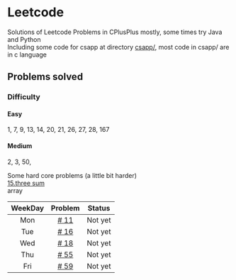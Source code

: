 # Leetcode
Solutions of Leetcode Problems in CPlusPlus mostly, some times try Java and Python   
Including some code for csapp at directory [csapp/](https://github.com/qq992792890/Leetcode/tree/master/csapp), most code in csapp/ are in c language

## Problems solved

### Difficulty
#### Easy
1, 7, 9, 13, 14, 20, 21, 26, 27, 28, 167   
#### Medium
2, 3, 50, 

Some hard core problems (a little bit harder)  
[15.three sum](https://github.com/qq992792890/Leetcode/tree/master/Hardcore.md)   
array  

|WeekDay|Problem|Status|
|:-----:|:-----:|:----:|
|Mon|[# 11](https://leetcode.com/problems/container-with-most-water/description/)|Not yet|
|Tue|[# 16](https://leetcode.com/problems/3sum-closest/description/)|Not yet|
|Wed|[# 18](https://leetcode.com/problems/4sum/description/)|Not yet|
|Thu|[# 55](https://leetcode.com/problems/jump-game/description/)|Not yet|
|Fri|[# 59](https://leetcode.com/problems/spiral-matrix-ii/description/)|Not yet|    

